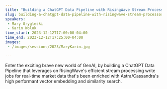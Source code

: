 ```yaml
---
title: "Building a ChatGPT Data Pipeline with RisingWave Stream Processor and Astra Vector Search"
slug: building-a-chatgpt-data-pipeline-with-risingwave-stream-processor-and-astra-vector-search
speakers:
 - Mary Grygleski
 - Karin Wolok
time_start: 2023-12-12T17:00:00-04:00
time_end: 2023-12-12T17:25:00-04:00
images:
 - /images/sessions/2023/MaryKarin.jpg

---
```


Enter the exciting brave new world of GenAI, by building a ChatGPT Data Pipeline that leverages on RisingWave's efficient stream processing write jobs for real-time market data that's been enriched with Astra/Cassandra's high performant vector embedding and similarity search.